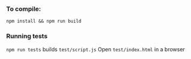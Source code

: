 ### To compile:
`npm install && npm run build`

### Running tests
`npm run tests` builds `test/script.js`
Open `test/index.html` in a browser